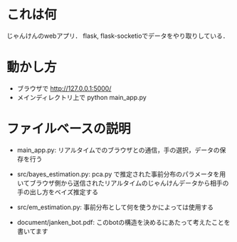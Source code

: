 # これは何
じゃんけんのwebアプリ．
flask, flask-socketioでデータをやり取りしている．

# 動かし方
+ ブラウザで http://127.0.0.1:5000/
+ メインディレクトリ上で python main_app.py

# ファイルベースの説明

- main_app.py:
  リアルタイムでのブラウザとの通信，手の選択，データの保存を行う
- src/bayes_estimation.py: 
  pca.py で推定された事前分布のパラメータを用いてブラウザ側から送信されたリアルタイムのじゃんけんデータから相手の手の出し方をベイズ推定する
- src/em_estimation.py:
  事前分布として何を使うかによっては使用する

- document/janken_bot.pdf:
  このbotの構造を決めるにあたって考えたことを書いてます